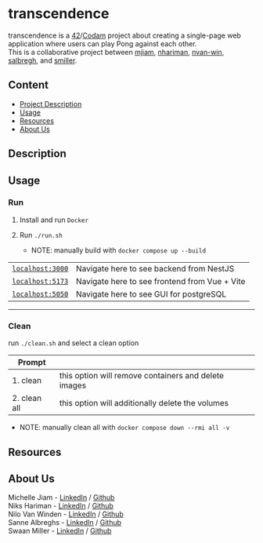 # transcendence
transcendence is a [42](https://www.42network.org/)/[Codam](https://www.codam.nl/) project about creating a single-page web application where users can play Pong against each other.  
This is a collaborative project between [mjiam](https://github.com/MichelleJiam), [nhariman](https://github.com/nhariman), [nvan-win](https://github.com/nvanwinden), [salbregh](https://github.com/salbregh), and [smiller](https://github.com/subsp4ce).  

## Content
- [Project Description](#description)
- [Usage](#usage)
- [Resources](#resources)
- [About Us](#about-us)

## Description

## Usage

### Run

1. Install and run `Docker`

2. Run `./run.sh` 

	- NOTE: manually build with `docker compose up --build`

|||
| ------ | ----------- |
| [`localhost:3000`](http://localhost:3000) | Navigate here to see backend from NestJS |
| [`localhost:5173`](http://localhost:5173) | Navigate here to see frontend from Vue + Vite |
| [`localhost:5050`](http://localhost:5050) | Navigate here to see GUI for postgreSQL |

---

### Clean

run `./clean.sh` and select  a clean option

| Prompt ||
| ------ | ----------- |
| 1. clean | this option will remove containers and delete images |
| 2. clean all | this option will additionally delete the volumes |

-	NOTE: manually clean all with `docker compose down --rmi all -v`


## Resources

## About Us
Michelle Jiam - [LinkedIn](https://www.linkedin.com/in/mljiam/) / [Github](https://github.com/MichelleJiam)  
Niks Hariman - [LinkedIn](https://www.linkedin.com/in/niks-hariman-msc-aaa74b152/) / [Github](https://github.com/nhariman)  
Nilo Van Winden - [LinkedIn](https://www.linkedin.com/in/n-van-winden/) / [Github](https://github.com/nvanwinden)  
Sanne Albreghs - [LinkedIn](https://www.linkedin.com/in/sanne-albreghs-ba09141a3/) / [Github](https://github.com/salbregh)  
Swaan Miller - [LinkedIn](https://www.linkedin.com/in/swaan-miller-6a4844244/) / [Github](https://github.com/subsp4ce)
